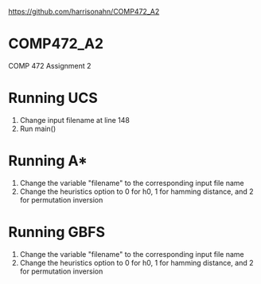 https://github.com/harrisonahn/COMP472_A2
# COMP472_A2
COMP 472 Assignment 2

# Running UCS
1. Change input filename at line 148
2. Run main()


# Running A*
1. Change the variable "filename" to the corresponding input file name
2. Change the heuristics option to 0 for h0, 1 for hamming distance, and 2 for permutation inversion

# Running GBFS
1. Change the variable "filename" to the corresponding input file name
2. Change the heuristics option to 0 for h0, 1 for hamming distance, and 2 for permutation inversion
